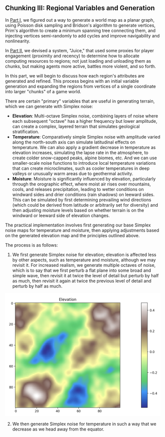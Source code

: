 ## Chunking III: Regional Variables and Generation

In [Part I](../008_chunking_i/), we figured out a way to generate a world map as a planar graph, using Poisson disk sampling and Bridson's algorithm to generate vertices, Prim's algorithm to create a minimum spanning tree connecting them, and injecting vertices semi-randomly to add cycles and improve navigability and nonlinearity.

In [Part II](../009_chunking_ii/), we devised a system, "Juice," that used some proxies for player engagement (proximity and recency) to determine how to allocate computing resources to regions; not just loading and unloading them as chunks, but making agents more active, battles more violent, and so forth.

In this part, we will begin to discuss how each region's attributes are generated and refined. This process begins with an initial variable generation and expanding the regions from vertices of a single coordinate into larger "chunks" of a game world.

There are certain "primary" variables that are useful in generating terrain, which we can generate with Simplex noise:

- **Elevation**: Multi-octave Simplex noise, combining layers of noise where each subsequent "octave" has a higher frequency but lower amplitude, can create a complex, layered terrain that simulates geological stratification.
- **Temperature**: Comparatively simple Simplex noise with amplitude varied along the north-south axis can simulate latitudinal effects on temperature. We can also apply a gradient decrease in temperature as elevation increases, simulating the lapse rate in the atmosphere, to create colder snow-capped peaks, alpine biomes, etc. And we can use smaller-scale noise functions to introduce local temperature variations that can create microclimates, such as cooler temperatures in deep valleys or unusually warm areas due to geothermal activity.
- **Moisture**: Moisture is significantly influenced by elevation, particularly through the orographic effect, where moist air rises over mountains, cools, and releases precipitation, leading to wetter conditions on windward sides and drier conditions (rain shadows) on leeward sides. This can be simulated by first determining prevailing wind directions (which could be derived from latitude or arbitrarily set for diversity) and then adjusting moisture levels based on whether terrain is on the windward or leeward side of elevation changes.

The practical implementation involves first generating our base Simplex noise maps for temperature and moisture, then applying adjustments based on the generated elevation map and the principles outlined above.

The process is as follows:

1. We first generate Simplex noise for elevation; elevation is affected less by other aspects, such as temperature and moisture, although we may revisit it. For increased realism, we generate multiple octaves of noise, which is to say that we first perturb a flat plane into some broad and simple wave, then revisit it at twice the level of detail but perturb by half as much, then revisit it again at twice the previous level of detail and perturb by half as much.

![Elevation Map](./images/elevation_map.png)

2. We then generate Simplex noise for temperature in such a way that we decrease as we head away from the equator.
